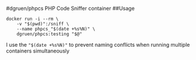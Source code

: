#dgruen/phpcs
PHP Code Sniffer container
##Usage

```shell
docker run -i --rm \
    -v "$(pwd)":/sniff \
    --name phpcs_"$(date +%s%N)" \
    dgruen/phpcs:testing "$@"
```

I use the ```"$(date +%s%N)"``` to prevent naming
conflicts when running multiple containers simultaneously
